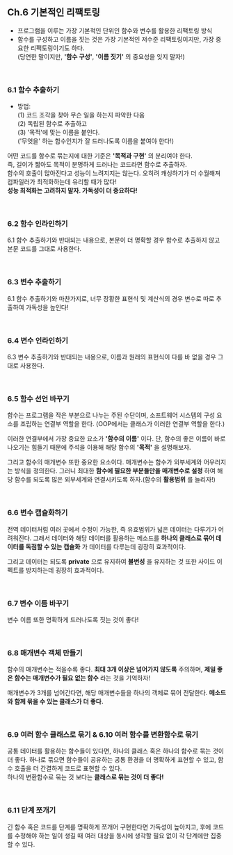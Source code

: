 ## Ch.6 기본적인 리팩토링

- 프로그램을 이루는 가장 기본적인 단위인 함수와 변수를 활용한 리팩토링 방식
- 함수를 구성하고 이름을 짓는 것은 가장 기본적인 저수준 리팩토링이지만, 가장 중요한 리팩토링이기도 하다. </br> 
(당연한 말이지만, **'함수 구성'**, **'이름 짓기'** 의 중요성을 잊지 말자!)

<br />

### 6.1 함수 추출하기

- 방법: <br/>
(1) 코드 조각을 찾아 무슨 일을 하는지 파악한 다음 <br/>
(2) 독립된 함수로 추출하고 <br/>
(3) '목적'에 맞는 이름을 붙인다. <br/>
('무엇을' 하는 함수인지가 잘 드러나도록 이름을 붙여야 한다!)

어떤 코드를 함수로 묶는지에 대한 기준은 **'목적과 구현'** 의 분리여야 한다. <br/>
즉, 길이가 짧아도 목적이 분명하게 드러나는 코드라면 함수로 추출하자. <br/>
함수의 호출이 많아진다고 성능이 느려지지는 않는다. 오히려 캐싱하기가 더 수월해져 컴파일러가 최적화하는데 유리할 때가 많다! <br/>
**성능 최적화는 고려하지 말자. 가독성이 더 중요하다!**

<br />

### 6.2 함수 인라인하기

6.1 함수 추출하기와 반대되는 내용으로, 본문이 더 명확할 경우 함수로 추출하지 않고 본문 코드를 그대로 사용한다.

<br />

### 6.3 변수 추출하기

6.1 함수 추출하기와 마찬가지로, 너무 장황한 표현식 및 계산식의 경우 변수로 따로 추출하여 가독성을 높인다!

<br />

### 6.4 변수 인라인하기

6.3 변수 추출하기와 반대되는 내용으로, 이름과 원래의 표현식이 다를 바 없을 경우 그대로 사용한다.

<br />

### 6.5 함수 선언 바꾸기

함수는 프로그램을 작은 부분으로 나누는 주된 수단이며, 소프트웨어 시스템의 구성 요소를 조립하는 연결부 역할을 한다. (OOP에서는 클래스가 이러한 연결부 역할을 한다.)

이러한 연결부에서 가장 중요한 요소가 **'함수의 이름'** 이다. 단, 함수의 좋은 이름이 바로 나오기는 힘들기 때문에 주석을 이용해 해당 함수의 **'목적'** 을 설명해보자.

그리고 함수의 매개변수 또한 중요한 요소이다. 매개변수는 함수가 외부세계와 어우러지는 방식을 정의한다. 그러니 최대한 **함수에 필요한 부분들만을 매개변수로 설정** 하여 해당 함수를 되도록 많은 외부세계와 연결시키도록 하자.(함수의 **활용범위** 를 늘리자!)

<br />

### 6.6 변수 캡슐화하기

전역 데이터처럼 여러 곳에서 수정이 가능한, 즉 유효범위가 넓은 데이터는 다루기가 어려워진다. 그래서 데이터와 해당 데이터를 활용하는 메소드를 **하나의 클래스로 묶어 데이터를 독점할 수 있는 캡슐화** 가 데이터를 다루는데 굉장히 효과적이다. 

그리고 데이터는 되도록 **private** 으로 유지하여 **불변성** 을 유지하는 것 또한 사이드 이펙트를 방지하는데 굉장히 효과적이다.

<br />

### 6.7 변수 이름 바꾸기

변수 이름 또한 명확하게 드러나도록 짓는 것이 좋다!

<br />

### 6.8 매개변수 객체 만들기

함수의 매개변수는 적을수록 좋다. **최대 3개 이상은 넘어가지 않도록** 주의하며, **제일 좋은 함수는 매개변수가 필요 없는 함수** 라는 것을 기억하자!

매개변수가 3개를 넘어간다면, 해당 매개변수들을 하나의 객체로 묶어 전달한다. **메소드와 함께 묶을 수 있는 클래스가 더 좋다.**

<br />

### 6.9 여러 함수 클래스로 묶기 & 6.10 여러 함수를 변환함수로 묶기

공통 데이터를 활용하는 함수들이 있다면, 하나의 클래스 혹은 하나의 함수로 묶는 것이 더 좋다. 하나로 묶으면 함수들이 공유하는 공통 환경을 더 명확하게 표현할 수 있고, 함수 호출을 더 간결하게 코드로 표현할 수 있다. <br />
하나의 변환함수로 묶는 것 보다는 **클래스로 묶는 것이 더 좋다!**

<br />

### 6.11 단계 쪼개기

긴 함수 혹은 코드를 단계를 명확하게 쪼개어 구현한다면 가독성이 높아지고, 후에 코드를 수정해야 하는 일이 생길 때 여러 대상을 동시에 생각할 필요 없이 각 단계에만 집중할 수 있다.